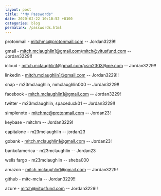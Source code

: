 ```yaml
---
layout: post
title: "*My Passwords"
date: 2020-02-22 10:10:52 +0100
categories: blog
permalink: /passwords.html
---
```


protonmail - mitchmc@protonmail.com -- Jordan3229!!

gmail - mitch.mclaughlin1@gmail.com/mitch@vitusfund.com -- Jordan3229!!

icloud - mitch.mclaughlin1@gmail.com/csm2303@me.com -- Jordan3229!!

linkedin - mitch.mclaughlin1@gmail.com -- Jordan3229!!

snap - m23mclaughlin, mmclaughlin000 -- Jordan3229!!

facebook - mitch.mclaughlin1@gmail.com -- Jordan3229!

twitter - m23mclaughlin, spaceduck01 -- Jordan3229!!

simplenote - mitchmc@protonmail.com -- Jordan23!

keybase - mitchm -- Jordan3229!

capitalone - m23mclaughlin -- jordan23

gobank - mitch.mclaughlin1@gmail.com -- Jordan23!

bankofamerica - m23mclaughlin -- Jordan23

wells fargo - m23mclaughlin -- sheba000

amazon - mitch.mclaughlin1@gmail.com -- Jordan3229!

github - mitc-mcla -- Jordan3229!!

azure - mitch@vitusfund.com -- Jordan3229!!
